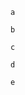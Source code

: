 ``` :one
a
```
``` :two +one
b
```
``` :three +two
c
```
``` :four
d
```
``` :five +four +one
e
```
